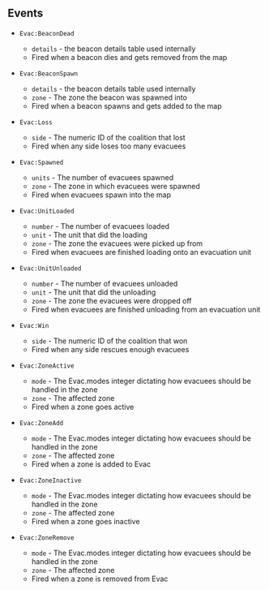 <!-- markdownlint-disable MD041 -->
## Events

- `Evac:BeaconDead`
  - `details` - the beacon details table used internally
  - Fired when a beacon dies and gets removed from the map

- `Evac:BeaconSpawn`
  - `details` - the beacon details table used internally
  - `zone` - The zone the beacon was spawned into
  - Fired when a beacon spawns and gets added to the map

- `Evac:Loss`
  - `side` - The numeric ID of the coalition that lost
  - Fired when any side loses too many evacuees

- `Evac:Spawned`
  - `units` - The number of evacuees spawned
  - `zone` - The zone in which evacuees were spawned
  - Fired when evacuees spawn into the map

- `Evac:UnitLoaded`
  - `number` - The number of evacuees loaded
  - `unit` - The unit that did the loading
  - `zone` - The zone the evacuees were picked up from
  - Fired when evacuees are finished loading onto an evacuation unit

- `Evac:UnitUnloaded`
  - `number` - The number of evacuees unloaded
  - `unit` - The unit that did the unloading
  - `zone` - The zone the evacuees were dropped off
  - Fired when evacuees are finished unloading from an evacuation unit

- `Evac:Win`
  - `side` - The numeric ID of the coalition that won
  - Fired when any side rescues enough evacuees

- `Evac:ZoneActive`
  - `mode` - The Evac.modes integer dictating how evacuees should be handled in the zone
  - `zone` - The affected zone
  - Fired when a zone goes active

- `Evac:ZoneAdd`
  - `mode` - The Evac.modes integer dictating how evacuees should be handled in the zone
  - `zone` - The affected zone
  - Fired when a zone is added to Evac

- `Evac:ZoneInactive`
  - `mode` - The Evac.modes integer dictating how evacuees should be handled in the zone
  - `zone` - The affected zone
  - Fired when a zone goes inactive

- `Evac:ZoneRemove`
  - `mode` - The Evac.modes integer dictating how evacuees should be handled in the zone
  - `zone` - The affected zone
  - Fired when a zone is removed from Evac
